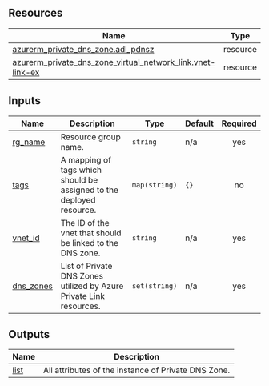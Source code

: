 <!-- BEGIN_TF_DOCS -->
## Resources

| Name | Type |
|------|------|
| [azurerm_private_dns_zone.adl_pdnsz](https://registry.terraform.io/providers/hashicorp/azurerm/latest/docs/resources/private_dns_zone) | resource |
| [azurerm_private_dns_zone_virtual_network_link.vnet-link-ex](https://registry.terraform.io/providers/hashicorp/azurerm/latest/docs/resources/private_dns_zone_virtual_network_link) | resource |

## Inputs

| Name | Description | Type | Default | Required |
|------|-------------|------|---------|:--------:|
| <a name="input_rg_name"></a> [rg\_name](#input\_rg\_name) | Resource group name. | `string` | n/a | yes |
| <a name="input_tags"></a> [tags](#input\_tags) | A mapping of tags which should be assigned to the deployed resource. | `map(string)` | `{}` | no |
| <a name="input_vnet_id"></a> [vnet\_id](#input\_vnet\_id) | The ID of the vnet that should be linked to the DNS zone. | `string` | n/a | yes |
| <a name="input_dns_zones"></a> [dns\_zones](#input\_dns\_zones) | List of Private DNS Zones utilized by Azure Private Link resources. | `set(string)` | n/a | yes |

## Outputs

| Name | Description |
|------|-------------|
| <a name="output_list"></a> [list](#output\_list) | All attributes of the instance of Private DNS Zone. |
<!-- END_TF_DOCS -->
